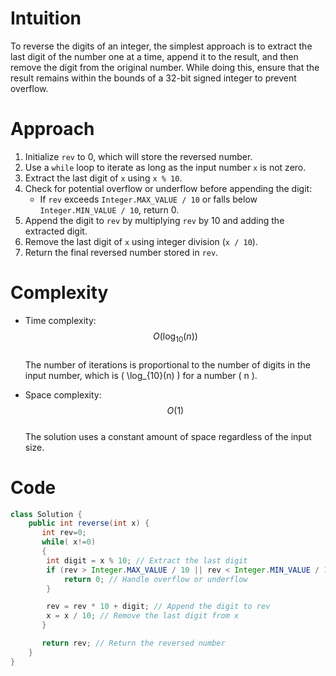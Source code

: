 # Intuition
To reverse the digits of an integer, the simplest approach is to extract the last digit of the number one at a time, append it to the result, and then remove the digit from the original number. While doing this, ensure that the result remains within the bounds of a 32-bit signed integer to prevent overflow.

# Approach
1. Initialize `rev` to 0, which will store the reversed number.
2. Use a `while` loop to iterate as long as the input number `x` is not zero.
3. Extract the last digit of `x` using `x % 10`.
4. Check for potential overflow or underflow before appending the digit:
   - If `rev` exceeds `Integer.MAX_VALUE / 10` or falls below `Integer.MIN_VALUE / 10`, return 0.
5. Append the digit to `rev` by multiplying `rev` by 10 and adding the extracted digit.
6. Remove the last digit of `x` using integer division (`x / 10`).
7. Return the final reversed number stored in `rev`.

# Complexity
- Time complexity:  
  $$O(\log_{10}(n))$$  
  The number of iterations is proportional to the number of digits in the input number, which is \( \log_{10}(n) \) for a number \( n \).

- Space complexity:  
  $$O(1)$$  
  The solution uses a constant amount of space regardless of the input size.

# Code
```java
class Solution {
    public int reverse(int x) {
       int rev=0;
       while( x!=0)
       {
        int digit = x % 10; // Extract the last digit
        if (rev > Integer.MAX_VALUE / 10 || rev < Integer.MIN_VALUE / 10) {
            return 0; // Handle overflow or underflow
        }

        rev = rev * 10 + digit; // Append the digit to rev
        x = x / 10; // Remove the last digit from x
       } 

       return rev; // Return the reversed number
    }
}
